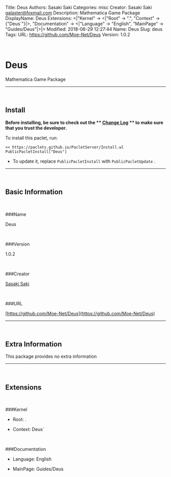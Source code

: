 Title: Deus
Authors: Sasaki Saki
Categories: misc
Creator: Sasaki Saki <galaster@foxmail.com>
Description: Mathematica Game Package
DisplayName: Deus
Extensions: <|"Kernel" -> <|"Root" -> ".", "Context" -> {"Deus`"}|>, "Documentation" -> <|"Language" -> "English", "MainPage" -> "Guides/Deus"|>|>
Modified: 2018-06-29 12:27:44
Name: Deus
Slug: deus
Tags: 
URL: https://github.com/Moe-Net/Deus
Version: 1.0.2

<a id="deus" class="Section" style="width:0;height:0;margin:0;padding:0;">&zwnj;</a>

# Deus

Mathematica Game Package

---

<a id="install" class="Subsection" style="width:0;height:0;margin:0;padding:0;">&zwnj;</a>

## Install

**Before installing, be sure to check out the ** **[Change Log](https://paclets.github.io/PacletServer/pages/log.html)** ** to make sure that you trust the developer.**

To install this paclet, run:

    << https://paclets.github.io/PacletServer/Install.wl
    PublicPacletInstall["Deus"]

*  To update it, replace  `PublicPacletInstall` with  `PublicPacletUpdate` . 

---

<a id="basicinformation" class="Subsection" style="width:0;height:0;margin:0;padding:0;">&zwnj;</a>

## Basic Information

<a id="name" class="Subsubsection" style="width:0;height:0;margin:0;padding:0;">&zwnj;</a>

###Name

Deus

<a id="version" class="Subsubsection" style="width:0;height:0;margin:0;padding:0;">&zwnj;</a>

###Version

1.0.2

<a id="creator" class="Subsubsection" style="width:0;height:0;margin:0;padding:0;">&zwnj;</a>

###Creator

[Sasaki Saki](mailto:galaster@foxmail.com)

<a id="url" class="Subsubsection" style="width:0;height:0;margin:0;padding:0;">&zwnj;</a>

###URL

[https://github.com/Moe-Net/Deus](https://github.com/Moe-Net/Deus)

---

<a id="extrainformation" class="Subsection" style="width:0;height:0;margin:0;padding:0;">&zwnj;</a>

## Extra Information

This package provides no extra information

---

<a id="extensions" class="Subsection" style="width:0;height:0;margin:0;padding:0;">&zwnj;</a>

## Extensions

<a id="kernel" class="Subsubsection" style="width:0;height:0;margin:0;padding:0;">&zwnj;</a>

###Kernel

*  Root: .

*  Context: Deus`

<a id="documentation" class="Subsubsection" style="width:0;height:0;margin:0;padding:0;">&zwnj;</a>

###Documentation

*  Language: English

*  MainPage: Guides/Deus
